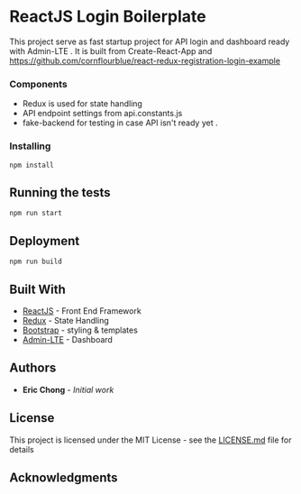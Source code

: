 # ReactJS Login Boilerplate

This project serve as fast startup project for API login and dashboard ready with Admin-LTE . It is built from Create-React-App and https://github.com/cornflourblue/react-redux-registration-login-example

### Components

- Redux is used for state handling 
- API endpoint settings from api.constants.js
- fake-backend for testing in case API isn't ready yet .  

### Installing

```
npm install 
```

## Running the tests

```
npm run start 
```

## Deployment

```
npm run build 
```

## Built With

* [ReactJS](http://) - Front End Framework
* [Redux](https://) - State Handling
* [Bootstrap](https://) - styling & templates
* [Admin-LTE](https://) - Dashboard 

## Authors

* **Eric Chong** - *Initial work* 

## License

This project is licensed under the MIT License - see the [LICENSE.md](LICENSE.md) file for details

## Acknowledgments

